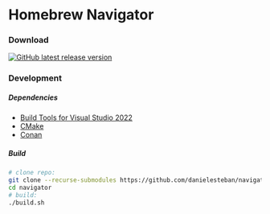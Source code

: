 # Homebrew Navigator

### Download

[![GitHub latest release version](https://img.shields.io/github/v/release/danielesteban/navigator.svg?style=flat)](https://navigator.gatunes.com)

### Development

##### Dependencies

 * [Build Tools for Visual Studio 2022](https://aka.ms/vs/17/release/vs_BuildTools.exe)
 * [CMake](https://cmake.org/download)
 * [Conan](https://conan.io/downloads)

##### Build

```bash
# clone repo:
git clone --recurse-submodules https://github.com/danielesteban/navigator.git
cd navigator
# build:
./build.sh
```
